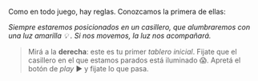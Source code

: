 <gs-toolbox toolbox-url="https://raw.githubusercontent.com/MumukiProject/mumuki-guia-gobstones-primeros-programas-kids/master/toolbox.xml"></gs-toolbox>

Como en todo juego, hay reglas. Conozcamos la primera de ellas:

_Siempre estaremos posicionados en un casillero, que alumbraremos con una luz amarilla :bulb: . Si nos movemos, la luz nos acompañará._

> Mirá a la **derecha**: este es tu primer _tablero inicial_. Fijate que el casillero en el que estamos parados está iluminado :scream:.  Apretá el botón de _play_ :arrow_forward: y fijate lo que pasa.
